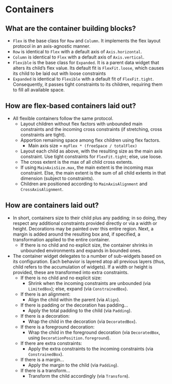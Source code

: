 # Containers

## What are the container building blocks?

* `Flex` is the base class for `Row` and `Column`. It implements the flex layout protocol in an axis-agnostic manner.
* `Row` is identical to `Flex` with a default axis of `Axis.horizontal`.
* `Column` is identical to `Flex` with a default axis of `Axis.vertical`.
* `Flexible` is the base class for `Expanded`. It is a parent data widget that alters its child’s flex value. Its default fit is `FlexFit.loose`, which causes its child to be laid out with loose constraints
* `Expanded` is identical to `Flexible` with a default fit of `FlexFit.tight`. Consequently, it passes tight constraints to its children, requiring them to fill all available space.

## How are flex-based containers laid out?

* All flexible containers follow the same protocol.
  * Layout children without flex factors with unbounded main constraints and the incoming cross constraints \(if stretching, cross constraints are tight\).
  * Apportion remaining space among flex children using flex factors.
    * Main axis size = `myFlex * (freeSpace / totalFlex)`
  * Layout each child as above, with the resulting size as the main axis constraint. Use tight constraints for `FlexFit.tight`; else, use loose.
  * The cross extent is the max of all child cross extents.
  * If using `MainAxisSize.max`, the main extent is the incoming max constraint. Else, the main extent is the sum of all child extents in that dimension \(subject to constraints\).
  * Children are positioned according to `MainAxisAlignment` and `CrossAxisAlignment`.

## How are containers laid out?

* In short, containers size to their child plus any padding; in so doing, they respect any additional constraints provided directly or via a width or height. Decorations may be painted over this entire region. Next, a margin is added around the resulting box and, if specified, a transformation applied to the entire container.
  * If there is no child and no explicit size, the container shrinks in unbounded environments and expands in bounded ones.
* The container widget delegates to a number of sub-widgets based on its configuration. Each behavior is layered atop all previous layers \(thus, child refers to the accumulation of widgets\). If a width or height is provided, these are transformed into extra constraints.
  * If there is no child and no explicit size:
    * Shrink when the incoming constraints are unbounded \(via `LimitedBox`\); else, expand \(via `ConstrainedBox`\).
  * If there is an alignment:
    * Align the child within the parent \(via `Align`\).
  * If there is padding or the decoration has padding...
    * Apply the total padding to the child \(via `Padding`\).
  * If there is a decoration:
    * Wrap the child in the decoration \(via `DecoratedBox`\).
  * If there is a foreground decoration:
    * Wrap the child in the foreground decoration \(via `DecoratedBox`, using `DecorationPosition.foreground`\).
  * If  there are extra constraints:
    * Apply the extra constraints to the incoming constraints \(via `ConstrainedBox`\).
  * If there is a margin...
    * Apply the margin to the child \(via `Padding`\).
  * If there is a transform...
    * Transform the child accordingly \(via `Transform`\).

